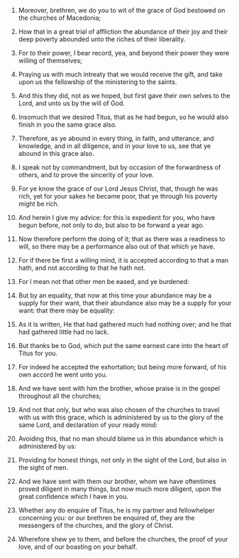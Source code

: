 1. Moreover, brethren, we do you to wit of the grace of God bestowed
on the churches of Macedonia;

2. How that in a great trial of
affliction the abundance of their joy and their deep poverty abounded
unto the riches of their liberality.

3. For to their power, I bear record, yea, and beyond their power
they were willing of themselves;

4. Praying us with much intreaty
that we would receive the gift, and take upon us the fellowship of the
ministering to the saints.

5. And this they did, not as we hoped, but first gave their own
selves to the Lord, and unto us by the will of God.

6. Insomuch that we desired Titus, that as he had begun, so he would
also finish in you the same grace also.

7. Therefore, as ye abound in every thing, in faith, and utterance,
and knowledge, and in all diligence, and in your love to us, see that
ye abound in this grace also.

8. I speak not by commandment, but by occasion of the forwardness of
others, and to prove the sincerity of your love.

9. For ye know the grace of our Lord Jesus Christ, that, though he
was rich, yet for your sakes he became poor, that ye through his
poverty might be rich.

10. And herein I give my advice: for this is expedient for you, who
have begun before, not only to do, but also to be forward a year ago.

11. Now therefore perform the doing of it; that as there was a
readiness to will, so there may be a performance also out of that
which ye have.

12. For if there be first a willing mind, it is accepted according to
that a man hath, and not according to that he hath not.

13. For I mean not that other men be eased, and ye burdened:

14. But
by an equality, that now at this time your abundance may be a supply
for their want, that their abundance also may be a supply for your
want: that there may be equality:

15. As it is written, He that had
gathered much had nothing over; and he that had gathered little had no
lack.

16. But thanks be to God, which put the same earnest care into the
heart of Titus for you.

17. For indeed he accepted the exhortation; but being more forward,
of his own accord he went unto you.

18. And we have sent with him the brother, whose praise is in the
gospel throughout all the churches;

19. And not that only, but who
was also chosen of the churches to travel with us with this grace,
which is administered by us to the glory of the same Lord, and
declaration of your ready mind:

20. Avoiding this, that no man should
blame us in this abundance which is administered by us:

21. Providing
for honest things, not only in the sight of the Lord, but also in the
sight of men.

22. And we have sent with them our brother, whom we have oftentimes
proved diligent in many things, but now much more diligent, upon the
great confidence which I have in you.

23. Whether any do enquire of Titus, he is my partner and
fellowhelper concerning you: or our brethren be enquired of, they are
the messengers of the churches, and the glory of Christ.

24. Wherefore shew ye to them, and before the churches, the proof of
your love, and of our boasting on your behalf.